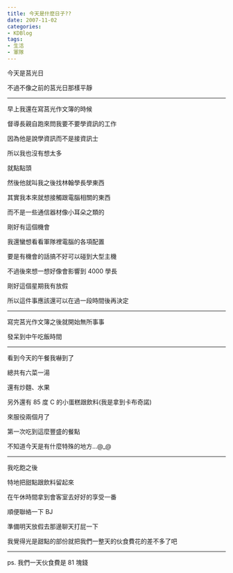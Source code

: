 ```yaml
---
title: 今天是什麼日子??
date: 2007-11-02
categories:
- KDBlog
tags:
- 生活
- 軍隊
---
```

今天是莒光日

不過不像之前的莒光日那樣平靜

---

早上我還在寫莒光作文簿的時候

督導長親自跑來問我要不要學資訊的工作

因為他是說學資訊而不是接資訊士

所以我也沒有想太多

就點點頭

然後他就叫我之後找林翰學長學東西

其實我本來就想接觸跟電腦相關的東西

而不是一些通信器材像小耳朵之類的

剛好有這個機會

我還蠻想看看軍隊裡電腦的各項配置

要是有機會的話搞不好可以碰到大型主機

不過後來想一想好像會影響到 4000 學長

剛好這個星期我有放假

所以這件事應該還可以在過一段時間後再決定

---

寫完莒光作文簿之後就開始無所事事

發呆到中午吃飯時間

---

看到今天的午餐我嚇到了

總共有六菜一湯

還有炒麵、水果

另外還有 85 度 C  的小蛋糕跟飲料(我是拿到卡布奇諾)

來服役兩個月了

第一次吃到這麼豐盛的餐點

不知道今天是有什麼特殊的地方...@_@

---

我吃飽之後

特地把甜點跟飲料留起來

在午休時間拿到會客室去好好的享受一番

順便聯絡一下 BJ

準備明天放假去那邊聊天打屁一下

我覺得光是甜點的部份就把我們一整天的伙食費花的差不多了吧

---

ps. 我們一天伙食費是 81 塊錢

